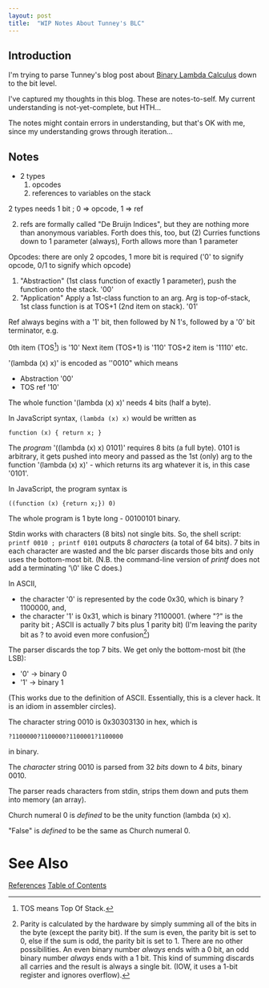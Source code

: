```yaml
---
layout: post
title:  "WIP Notes About Tunney's BLC"
---
```

## Introduction

I'm trying to parse Tunney's blog post about [Binary Lambda Calculus](https://justine.lol/lambda/) down to the bit level.

I've captured my thoughts in this blog.  These are notes-to-self.  My current understanding is not-yet-complete, but HTH...

The notes might contain errors in understanding, but that's OK with me, since my understanding grows through iteration...

## Notes

- 2 types
	1. opcodes
	2. references to variables on the stack

2 types needs 1 bit ; 0 => opcode, 1 => ref

2. refs are formally called "De Bruijn Indices", but they are nothing more than anonymous variables.  Forth does this, too, but (2) Curries functions down to 1 parameter (always), Forth allows more than 1 parameter

Opcodes: there are only 2 opcodes, 1 more bit is required ('0' to signify opcode, 0/1 to signify which opcode)
1. "Abstraction" (1st class function of exactly 1 parameter), push the function onto the stack. '00'
2. "Application" Apply a 1st-class function to an arg.  Arg is top-of-stack, 1st class function is at TOS+1 (2nd item on stack). '01'

Ref always begins with a '1' bit, then followed by N 1's, followed by a '0' bit terminator, e.g.

0th item (TOS[^1]) is '10'
Next item (TOS+1) is '110'
TOS+2 item is '1110'
etc.

[^1]: TOS means Top Of Stack.

'(lambda (x) x)' is encoded as ''0010"  which means 
- Abstraction '00'
- TOS ref '10'

The whole function '(lambda (x) x)' needs 4 bits (half a byte).

In JavaScript syntax, `(lambda (x) x)` would be written as 
```
function (x) { return x; }
```

The *program* '((lambda (x) x) 0101)' requires 8 bits (a full byte).  0101 is arbitrary, it gets pushed into meory and passed as the 1st (only) arg to the function '(lambda (x) x)' - which returns its arg whatever it is, in this case '0101'.

In JavaScript, the program syntax is
```
((function (x) {return x;}) 0)
```

The whole program is 1 byte long - 00100101 binary.

Stdin works with characters (8 bits) not single bits.  So, the shell script:
`printf 0010 ; printf 0101`
outputs 8 *characters* (a total of 64 bits).  7 bits in each character are wasted and the blc parser discards those bits and only uses the bottom-most bit.  (N.B. the command-line version of *printf* does not add a terminating '\0' like C does.)

In ASCII, 
- the character '0' is represented by the code 0x30, which is binary ?1100000, and,
- the character '1' is 0x31, which is binary ?1100001.
(where "?" is the parity bit ; ASCII is actually 7 bits plus 1 parity bit)
(I'm leaving the parity bit as ? to avoid even more confusion[^2])

[^2]: Parity is calculated by the hardware by simply summing all of the bits in the byte (except the parity bit).  If the sum is even, the parity bit is set to 0, else if the sum is odd, the parity bit is set to 1.  There are no other possibilities.  An even binary number *always* ends with a 0 bit, an odd binary number *always* ends with a 1 bit.  This kind of summing discards all carries and the result is always a single bit. (IOW, it uses a 1-bit register and ignores overflow).

The parser discards the top 7 bits.  We get only the bottom-most bit (the LSB):
- '0' -> binary 0
- '1' -> binary 1

(This works due to the definition of ASCII.  Essentially, this is a clever hack.  It is an idiom in assembler circles).

The character string 0010 is 0x30303130 in hex, which is 
```
?1100000?1100000?1100001?1100000
```
in binary.

The *character* string 0010 is parsed from 32 *bits* down to 4 *bits*, binary 0010.

The parser reads characters from stdin, strips them down and puts them into memory (an array).

Church numeral 0 is *defined* to be the unity function (lambda (x) x).

"False" is *defined* to be the same as Church numeral 0.

# See Also

[References](https://guitarvydas.github.io/2021/01/14/References.html)
[Table of Contents](https://guitarvydas.github.io/2021/12/10/Table-of-Contents-Dec-01-2021.html)

<script src="https://utteranc.es/client.js" 
        repo="guitarvydas/guitarvydas.github.io" 
        issue-term="pathname" 
        theme="github-light" 
        crossorigin="anonymous" 
        async> 
</script> 
